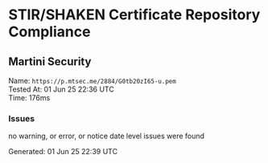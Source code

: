 # STIR/SHAKEN Certificate Repository Compliance

## Martini Security

Name: `https://p.mtsec.me/2884/G0tb20zI65-u.pem`\
Tested At: 01 Jun 25 22:36 UTC\
Time: 176ms

### Issues

no warning, or error, or notice date level issues were found

Generated: 01 Jun 25 22:39 UTC